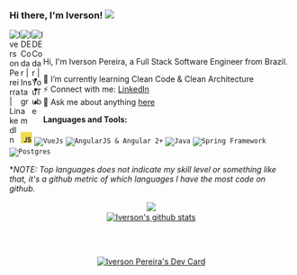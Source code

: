 ### Hi there, I'm Iverson! <img width="40px" src="https://media.giphy.com/media/6qFTJz4fDRkdy/giphy.gif" />

<a href="https://www.linkedin.com/in/iverson-luis/">
  <img align="left" alt="Iverson Pereirra | LinkedIn" width="20px" src="https://cdn-icons-png.flaticon.com/512/174/174857.png" />
</a>

<a href="https://www.instagram.com/idecodar/">
  <img align="left" alt="IDE Codar | Instagram" width="20px" src="https://upload.wikimedia.org/wikipedia/commons/thumb/a/a5/Instagram_icon.png/768px-Instagram_icon.png" />
</a>

<a href="https://www.youtube.com/channel/UCYiWBrcXkK6JANxsSuH3CaA">
  <img align="left" alt="IDE Codar | YouTube" width="20px" src="https://cdn4.iconfinder.com/data/icons/logos-and-brands/512/395_Youtube_logo-512.png" />
</a>

<br />
<br />

Hi, I'm Iverson Pereira, a Full Stack Software Engineer from Brazil.
	
- 🔭 I’m currently learning Clean Code & Clean Architecture
- ⚡ Connect with me: [LinkedIn](https://www.linkedin.com/in/iverson-luis/)
- 💬 Ask me about anything [here](https://github.com/ilp/ilp/issues)

**Languages and Tools:**  

<code><img title="JS" height="20" src="https://raw.githubusercontent.com/voodootikigod/logo.js/master/js.png" alt="JavaScript" ></code>
<code><img title="VueJs" height="20" src="https://vuejs.org/images/logo.png" alt="VueJs" ></code>
<code><img  title="AngularJS & Angular 2+" height="20" src="https://angular.io/assets/images/logos/angular/angular.svg" alt="AngularJS & Angular 2+"></code>
<code><img title="Java" height="20" src="https://cdn.iconscout.com/icon/free/png-512/java-43-569305.png" alt="Java" ></code>
<code><img title="Spring Framework" height="20" src="https://miro.medium.com/max/624/1*dwa1SCG85BAzQttURVUvrA.png" alt="Spring Framework"></code> 
<code><img title="Postgres" height="20"  src="https://img.icons8.com/color/48/000000/postgreesql.png" alt="Postgres"/></code>

**NOTE: Top languages does not indicate my skill level or something like that, it's a github metric of which languages I have the most code on github.*
<p align="center">
	<a href="https://github.com/ilp">
	  <img align="center" src="https://github-readme-stats.vercel.app/api/top-langs/?username=ilp&theme=dracula&hide=css,c%23,tex,shaderlab,glsl&layout=compact" />
	</a>
	<br />
	<a href="https://github.com/ilp/">
	  <img align="center" src="https://github-readme-stats.vercel.app/api?username=ilp&show_icons=true&theme=dracula&line_height=27&count_private=true" alt="Iverson's github stats" />
	</a>
</p>

<br />
<br />

<p align="center">
<a href="https://app.daily.dev/ilp"><img src="https://api.daily.dev/devcards/4c9ad77bb4db4505b5a00357de380b6e.png?r=xhw" width="400" alt="Iverson Pereira's Dev Card"/></a>
</p>


